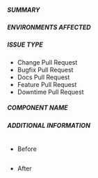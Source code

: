##### SUMMARY
<!--- Describe the change below, including rationale and design decisions -->

<!--- HINT: Include "Fixes #nnn" if you are fixing an existing issue -->

##### ENVIRONMENTS AFFECTED
<!--- list which environments are affected by this change or None if this doesn't change any environment files -->

##### ISSUE TYPE
<!--- Pick one below and delete the rest -->
- Change Pull Request
- Bugfix Pull Request
- Docs Pull Request
- Feature Pull Request
- Downtime Pull Request

<!-- If Downtime is selected, include information on how you will either be mitigating the downtime or scheduling it. --> 

##### COMPONENT NAME
<!--- Write the short name of the script, playbook, task or feature below -->

##### ADDITIONAL INFORMATION
<!--- Include additional information to help people understand the change here -->
<!--- A step-by-step reproduction of the problem is helpful if there is no related issue -->

<!--- Paste verbatim command output below, e.g. before and after your change -->

```paste below

```

* Before
```paste below

```

* After
```paste below

```
